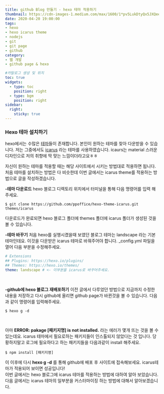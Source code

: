 ```yaml
---
title: github Blog 만들기 - hexo 테마 적용하기
thumbnail: https://cdn-images-1.medium.com/max/1600/1*pv5LukDtyQx5JXQee2uNgA.jpeg
date: 2020-04-20 19:00:00
tags: 
- hexo
- hexo icarus theme
- nodejs
- git
- git page
- github
category: 
- 웹 개발
- github page & hexo

#카탈로그 생성 및 위치
toc: true
widgets:
  - type: toc
    position: right
  - type: bgm
    position: right
sidebar:
  right:
    sticky: true
---
```


### **Hexo 테마 설치하기**
hexo에서는 수많은 [테마](https://hexo.io/themes/index.html)들이 존재합니다. 본인이 원하는 테마를 찾아 다운받을 수 있습니다. <!-- more --> 저는 그중에서도 [icarus](https://github.com/ppoffice/hexo-theme-icarus) 라는 테마를 사용하였습니다. icaurs는 material 스러운 디자인으로 저의 취향에 딱 맞는 느낌이더라고요ㅎㅎ

자신이 원하는 테마를 적용할 때는 해당 사이트에서 시키는 방법대로 적용하면 됩니다. 처음 테마를 설치하는 방법은 다 비슷한데 이번 글에서는 icarus theme를 적용하는 방법으로 글을 작성하겠습니다.

**-테마 다운로드**
hexo 블로그 디렉토리 위치에서 터미널을 통해 다음 명령어를 입력 해주세요.
```
$ git clone https://github.com/ppoffice/hexo-theme-icarus.git themes/icarus
```
다운로드가 완료되면 hexo 블로그 폴더에 themes 폴더에 icarus 폴더가 생성된 것을 볼 수 있습니다.
<br>

**-테마 바꾸기**
처음 hexo를 실행시켰을때 보였던 블로그 테마는 landscape 라는 기본 테마인데요. 이것을 다운받은 icarus 테마로 바꿔주어야 합니다. _config.yml 파일을 열어 다음 부분을 수정해주세요.
```yml
# Extensions
## Plugins: https://hexo.io/plugins/
## Themes: https://hexo.io/themes/
theme: landscape # <- 이부분을 icarus로 바꾸어주세요.
```
<br>

**-github에 hexo 블로그 재배포하기**
이전 글에서 다루었던 방법으로 지금까지 수정한 내용을 저장하고 다시 github에 올리면 github page가 바뀐것을 볼 수 있습니다. 다음과 같이 명령어를 입력해주세요.
```
$ hexo g -d
```
<br>

아마 **ERROR: pakage [패키지명] is not installed.** 라는 에러가 몇개 뜨는 것을 볼 수 있는데요. icarus 테마에서 필요로하는 패키지들이 인스톨되지 않았다는 것 입니다. 당황하지말고 로그에 필요하다고 하는 패키지들을 다음과같이 install 해주세요.
```
$ npm install [패키지명]
```
이 이후에 다시 **hexo g -d** 를 통해 github에 배포 후 사이트에 접속해보세요. icarus테마가 적용되어 보이면 성공입니다! 
<br>
이번 글에서는 hexo 블로그에 icarus 테마를 적용하는 방법에 대하여 알아 보았습니다. 다음 글에서는 icarus 테마의 일부분을 커스터마이징 하는 방법에 대해서 알아보겠습니다.